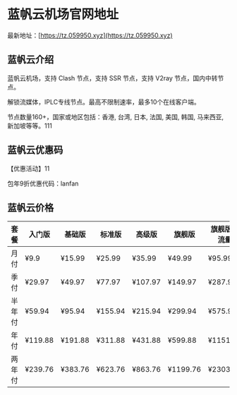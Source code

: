 # 蓝帆云机场官网地址

最新地址：[https://tz.059950.xyz](https://tz.059950.xyz)

## 蓝帆云介绍

蓝帆云机场，支持 Clash 节点，支持 SSR 节点，支持 V2ray 节点，国内中转节点。

解锁流媒体，IPLC专线节点。最高不限制速率，最多10个在线客户端。

节点数量160+，国家或地区包括：香港, 台湾, 日本, 法国, 美国, 韩国, 马来西亚, 新加坡等等。111

## 蓝帆云优惠码

【优惠活动】11

包年9折优惠代码：lanfan

## 蓝帆云价格

|套餐|入门版|基础版|标准版|高级版|旗舰版|旗舰版大流量|
|----|----|----|----|----|----|----|
|月付|¥9.9|¥15.99|¥25.99|¥35.99|¥49.99|¥95.99|
|季付|¥29.97|¥49.97|¥77.97|¥107.97|¥149.97|¥287.97|
|半年付|¥59.94|¥95.94|¥155.94|¥215.94|¥299.94|¥575.94|
|年付|¥119.88|¥191.88|¥311.88|¥431.88|¥599.88|¥1151.88|
|两年付|¥239.76|¥383.76|¥623.76|¥863.76|¥1199.76|¥2303.76|

